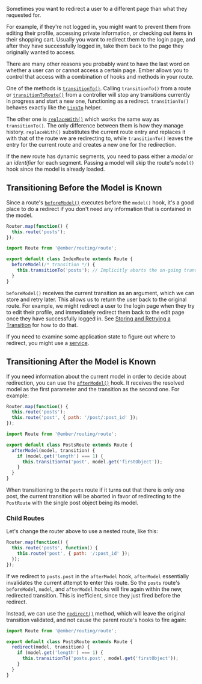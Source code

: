 Sometimes you want to redirect a user to a different page than what they requested for.

For example, if they're not logged in, you might want to prevent them from editing their profile, accessing private information,
or checking out items in their shopping cart.
Usually you want to redirect them to the login page, and after they have successfully logged in, take them back to the page they originally wanted to access.

There are many other reasons you probably want to have the last word on whether a user can or cannot access a certain page.
Ember allows you to control that access with a combination of hooks and methods in your route.

One of the methods is [`transitionTo()`](https://www.emberjs.com/api/ember/release/classes/Route/methods/transitionTo?anchor=transitionTo).
Calling `transitionTo()` from a route or
[`transitionToRoute()`](https://www.emberjs.com/api/ember/release/classes/Controller/methods/transitionToRoute?anchor=transitionToRoute) from a controller will stop any transitions currently in progress and start a new one, functioning as a redirect.
`transitionTo()` behaves exactly like the [`LinkTo`](../../templates/links/) helper.

The other one is [`replaceWith()`](https://www.emberjs.com/api/ember/release/classes/Route/methods/transitionTo?anchor=replaceWith/) which works the same way as `transitionTo()`.
The only difference between them is how they manage history.
`replaceWith()` substitutes the current route entry and replaces it with that of the route we are redirecting to,
while `transitionTo()` leaves the entry for the current route and creates a new one for the redirection.

If the new route has dynamic segments, you need to pass either a _model_ or an _identifier_ for each segment.
Passing a model will skip the route's `model()` hook since the model is already loaded.

## Transitioning Before the Model is Known

Since a route's [`beforeModel()`](https://www.emberjs.com/api/ember/release/classes/Route/methods/transitionTo?anchor=beforeModel) executes before the `model()` hook,
it's a good place to do a redirect if you don't need any information that is contained in the model.

```javascript {data-filename=app/router.js}
Router.map(function() {
  this.route('posts');
});
```

```javascript {data-filename=app/routes/index.js}
import Route from '@ember/routing/route';

export default class IndexRoute extends Route {
  beforeModel(/* transition */) {
    this.transitionTo('posts'); // Implicitly aborts the on-going transition.
  }
}
```

`beforeModel()` receives the current transition as an argument, which we can store and retry later.
This allows us to return the user back to the original route.
For example, we might redirect a user to the login page when they try to edit their profile, and immediately redirect
them back to the edit page once they have successfully logged in.
See [Storing and Retrying a Transition](../preventing-and-retrying-transitions/#toc_storing-and-retrying-a-transition)
for how to do that.

If you need to examine some application state to figure out where to redirect,
you might use a [service](../../services/).

## Transitioning After the Model is Known

If you need information about the current model in order to decide about redirection, you can use the [`afterModel()`](https://www.emberjs.com/api/ember/release/classes/Route/methods/transitionTo?anchor=afterModel) hook.
It receives the resolved model as the first parameter and the transition as the second one.
For example:

```javascript {data-filename=app/router.js}
Router.map(function() {
  this.route('posts');
  this.route('post', { path: '/post/:post_id' });
});
```

```javascript {data-filename=app/routes/posts.js}
import Route from '@ember/routing/route';

export default class PostsRoute extends Route {
  afterModel(model, transition) {
    if (model.get('length') === 1) {
      this.transitionTo('post', model.get('firstObject'));
    }
  }
}
```

When transitioning to the `posts` route if it turns out that there is only one post,
the current transition will be aborted in favor of redirecting to the `PostRoute`
with the single post object being its model.

### Child Routes

Let's change the router above to use a nested route, like this:

```javascript {data-filename=app/router.js}
Router.map(function() {
  this.route('posts', function() {
    this.route('post', { path: '/:post_id' });
  });
});
```

If we redirect to `posts.post` in the `afterModel` hook, `afterModel`
essentially invalidates the current attempt to enter this route. So the `posts`
route's `beforeModel`, `model`, and `afterModel` hooks will fire again within
the new, redirected transition. This is inefficient, since they just fired
before the redirect.

Instead, we can use the [`redirect()`](https://www.emberjs.com/api/ember/release/classes/Route/methods/transitionTo?anchor=redirect) method, which will leave the original
transition validated, and not cause the parent route's hooks to fire again:

```javascript {data-filename=app/routes/posts.js}
import Route from '@ember/routing/route';

export default class PostsRoute extends Route {
  redirect(model, transition) {
    if (model.get('length') === 1) {
      this.transitionTo('posts.post', model.get('firstObject'));
    }
  }
}
```

